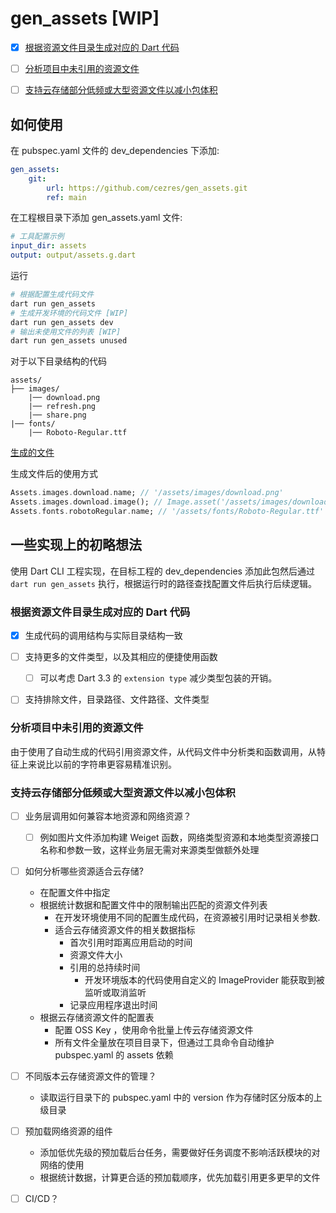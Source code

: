 # gen_assets [WIP]


- [x] [根据资源文件目录生成对应的 Dart 代码](#根据资源文件目录生成对应的-dart-代码)
- [ ] [分析项目中未引用的资源文件](#分析项目中未引用的资源文件)
- [ ] [支持云存储部分低频或大型资源文件以减小包体积](#支持云存储部分低频或大型资源文件以减小包体积)


## 如何使用

在 pubspec.yaml 文件的 dev_dependencies 下添加:
```yml
gen_assets:
    git:
        url: https://github.com/cezres/gen_assets.git
        ref: main
```

在工程根目录下添加 gen_assets.yaml 文件:
```yml
# 工具配置示例
input_dir: assets
output: output/assets.g.dart
```


运行
```bash
# 根据配置生成代码文件
dart run gen_assets
# 生成开发环境的代码文件 [WIP]
dart run gen_assets dev
# 输出未使用文件的列表 [WIP]
dart run gen_assets unused
```

对于以下目录结构的代码
```
assets/
├── images/
    |── download.png
    |── refresh.png
    |── share.png
|── fonts/
    |── Roboto-Regular.ttf
```

[生成的文件](https://github.com/cezres/gen_assets/blob/main/output/assets.g.dart)

生成文件后的使用方式
```dart
Assets.images.download.name; // '/assets/images/download.png'
Assets.images.download.image(); // Image.asset('/assets/images/download.png')
Assets.fonts.robotoRegular.name; // '/assets/fonts/Roboto-Regular.ttf'
```


## 一些实现上的初略想法

使用 Dart CLI 工程实现，在目标工程的 dev_dependencies 添加此包然后通过 `dart run gen_assets` 执行，根据运行时的路径查找配置文件后执行后续逻辑。


### 根据资源文件目录生成对应的 Dart 代码

- [x] 生成代码的调用结构与实际目录结构一致
- [ ] 支持更多的文件类型，以及其相应的便捷使用函数
    - [ ] 可以考虑 Dart 3.3 的 `extension type` 减少类型包装的开销。
- [ ] 支持排除文件，目录路径、文件路径、文件类型


### 分析项目中未引用的资源文件

由于使用了自动生成的代码引用资源文件，从代码文件中分析类和函数调用，从特征上来说比以前的字符串更容易精准识别。

### 支持云存储部分低频或大型资源文件以减小包体积

- [ ] 业务层调用如何兼容本地资源和网络资源？
    - [ ] 例如图片文件添加构建 Weiget 函数，网络类型资源和本地类型资源接口名称和参数一致，这样业务层无需对来源类型做额外处理
- [ ] 如何分析哪些资源适合云存储?
    - 在配置文件中指定
    - 根据统计数据和配置文件中的限制输出匹配的资源文件列表
        - 在开发环境使用不同的配置生成代码，在资源被引用时记录相关参数.
        - 适合云存储资源文件的相关数据指标
            - 首次引用时距离应用启动的时间
            - 资源文件大小
            - 引用的总持续时间
                - 开发环境版本的代码使用自定义的 ImageProvider 能获取到被监听或取消监听
            - 记录应用程序退出时间
    - 根据云存储资源文件的配置表
        - 配置 OSS Key ，使用命令批量上传云存储资源文件
        - 所有文件全量放在项目目录下，但通过工具命令自动维护 pubspec.yaml 的 assets 依赖
- [ ] 不同版本云存储资源文件的管理？
    - 读取运行目录下的 pubspec.yaml 中的 version 作为存储时区分版本的上级目录
- [ ] 预加载网络资源的组件
    - 添加低优先级的预加载后台任务，需要做好任务调度不影响活跃模块的对网络的使用
    - 根据统计数据，计算更合适的预加载顺序，优先加载引用更多更早的文件
- [ ] CI/CD？

